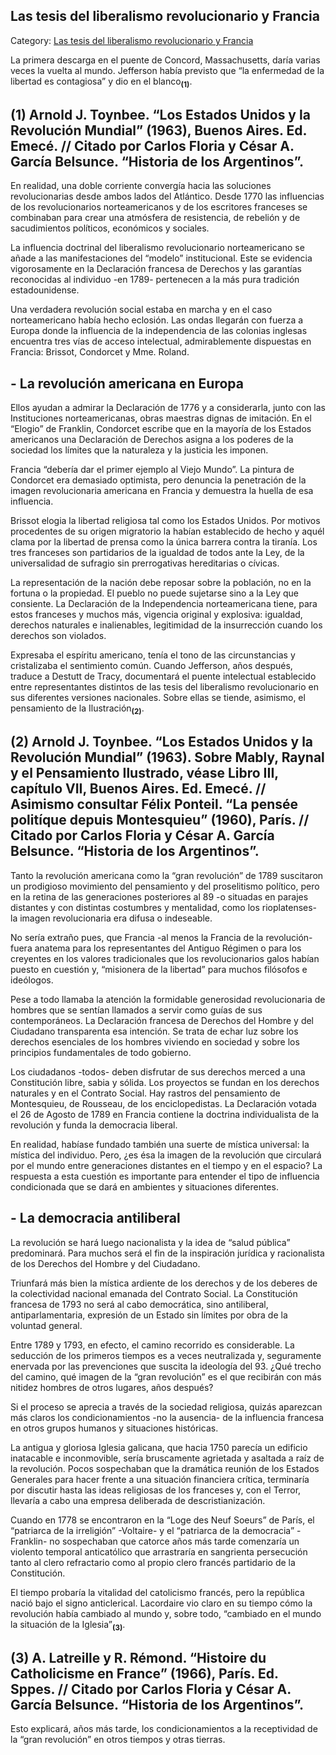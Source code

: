 ## Las tesis del liberalismo revolucionario y Francia

Category: [Las tesis del liberalismo revolucionario y Francia](http://descubrircorrientes.com.ar/2012/index.php/2923-historia-desde-el-origen-hasta-1814/de-la-ciudad-a-la-provincia-periodo-1750-1800/crisis-de-la-legitimidad-dinastica/las-tesis-del-liberalismo-revolucionario-y-francia)

La primera descarga en el puente de Concord, Massachusetts, daría varias veces la vuelta al mundo. Jefferson había previsto que “la enfermedad de la libertad es contagiosa” y dio en el blanco<sub><strong>(1)</strong></sub>.

## **(1)** Arnold J. Toynbee. “Los Estados Unidos y la Revolución Mundial” (1963), Buenos Aires. Ed. Emecé. // Citado por Carlos Floria y César A. García Belsunce. “Historia de los Argentinos”.

En realidad, una doble corriente convergía hacia las soluciones revolucionarias desde ambos lados del Atlántico. Desde 1770 las influencias de los revolucionarios norteamericanos y de los escritores franceses se combinaban para crear una atmósfera de resistencia, de rebelión y de sacudimientos políticos, económicos y sociales.

La influencia doctrinal del liberalismo revolucionario norteamericano se añade a las manifestaciones del “modelo” institucional. Este se evidencia vigorosamente en la Declaración francesa de Derechos y las garantías reconocidas al individuo -en 1789- pertenecen a la más pura tradición estadounidense.

Una verdadera revolución social estaba en marcha y en el caso norteamericano había hecho eclosión. Las ondas llegarán con fuerza a Europa donde la influencia de la independencia de las colonias inglesas encuentra tres vías de acceso intelectual, admirablemente dispuestas en Francia: Brissot, Condorcet y Mme. Roland.

## **\- La revolución americana en Europa**

Ellos ayudan a admirar la Declaración de 1776 y a considerarla, junto con las Instituciones norteamericanas, obras maestras dignas de imitación. En el “Elogio” de Franklin, Condorcet escribe que en la mayoría de los Estados americanos una Declaración de Derechos asigna a los poderes de la sociedad los límites que la naturaleza y la justicia les imponen.

Francia “debería dar el primer ejemplo al Viejo Mundo”. La pintura de Condorcet era demasiado optimista, pero denuncia la penetración de la imagen revolucionaria americana en Francia y demuestra la huella de esa influencia.

Brissot elogia la libertad religiosa tal como los Estados Unidos. Por motivos procedentes de su origen migratorio la habían establecido de hecho y aquél clama por la libertad de prensa como la única barrera contra la tiranía. Los tres franceses son partidarios de la igualdad de todos ante la Ley, de la universalidad de sufragio sin prerrogativas hereditarias o cívicas.

La representación de la nación debe reposar sobre la población, no en la fortuna o la propiedad. El pueblo no puede sujetarse sino a la Ley que consiente. La Declaración de la Independencia norteamericana tiene, para estos franceses y muchos más, vigencia original y explosiva: igualdad, derechos naturales e inalienables, legitimidad de la insurrección cuando los derechos son violados.

Expresaba el espíritu americano, tenía el tono de las circunstancias y cristalizaba el sentimiento común. Cuando Jefferson, años después, traduce a Destutt de Tracy, documentará el puente intelectual establecido entre representantes distintos de las tesis del liberalismo revolucionario en sus diferentes versiones nacionales. Sobre ellas se tiende, asimismo, el pensamiento de la Ilustración<sub><strong>(2)</strong></sub>.

## **(2)** Arnold J. Toynbee. “Los Estados Unidos y la Revolución Mundial” (1963). Sobre Mably, Raynal y el Pensamiento Ilustrado, véase Libro III, capítulo VII, Buenos Aires. Ed. Emecé. // Asimismo consultar Félix Ponteil. “La pensée politíque depuis Montesquieu” (1960), París. // Citado por Carlos Floria y César A. García Belsunce. “Historia de los Argentinos”.

Tanto la revolución americana como la “gran revolución” de 1789 suscitaron un prodigioso movimiento del pensamiento y del proselitismo político, pero en la retina de las generaciones posteriores al 89 -o situadas en parajes distantes y con distintas costumbres y mentalidad, como los rioplatenses- la imagen revolucionaria era difusa o indeseable.

No sería extraño pues, que Francia -al menos la Francia de la revolución- fuera anatema para los representantes del Antiguo Régimen o para los creyentes en los valores tradicionales que los revolucionarios galos habían puesto en cuestión y, “misionera de la libertad” para muchos filósofos e ideólogos.

Pese a todo llamaba la atención la formidable generosidad revolucionaria de hombres que se sentían llamados a servir como guías de sus contemporáneos. La Declaración francesa de Derechos del Hombre y del Ciudadano transparenta esa intención. Se trata de echar luz sobre los derechos esenciales de los hombres viviendo en sociedad y sobre los principios fundamentales de todo gobierno.

Los ciudadanos -todos- deben disfrutar de sus derechos merced a una Constitución libre, sabia y sólida. Los proyectos se fundan en los derechos naturales y en el Contrato Social. Hay rastros del pensamiento de Montesquieu, de Rousseau, de los enciclopedistas. La Declaración votada el 26 de Agosto de 1789 en Francia contiene la doctrina individualista de la revolución y funda la democracia liberal.

En realidad, habíase fundado también una suerte de mística universal: la mística del individuo. Pero, ¿es ésa la imagen de la revolución que circulará por el mundo entre generaciones distantes en el tiempo y en el espacio? La respuesta a esta cuestión es importante para entender el tipo de influencia condicionada que se dará en ambientes y situaciones diferentes.

## **\- La democracia antiliberal**

La revolución se hará luego nacionalista y la idea de “salud pública” predominará. Para muchos será el fin de la inspiración jurídica y racionalista de los Derechos del Hombre y del Ciudadano.

Triunfará más bien la mística ardiente de los derechos y de los deberes de la colectividad nacional emanada del Contrato Social. La Constitución francesa de 1793 no será al cabo democrática, sino antiliberal, antiparlamentaria, expresión de un Estado sin límites por obra de la voluntad general.

Entre 1789 y 1793, en efecto, el camino recorrido es considerable. La seducción de los primeros tiempos es a veces neutralizada y, seguramente enervada por las prevenciones que suscita la ideología del 93. ¿Qué trecho del camino, qué imagen de la “gran revolución” es el que recibirán con más nitidez hombres de otros lugares, años después?

Si el proceso se aprecia a través de la sociedad religiosa, quizás aparezcan más claros los condicionamientos -no la ausencia- de la influencia francesa en otros grupos humanos y situaciones históricas.

La antigua y gloriosa Iglesia galicana, que hacia 1750 parecía un edificio inatacable e inconmovible, sería bruscamente agrietada y asaltada a raíz de la revolución. Pocos sospechaban que la dramática reunión de los Estados Generales para hacer frente a una situación financiera crítica, terminaría por discutir hasta las ideas religiosas de los franceses y, con el Terror, llevaría a cabo una empresa deliberada de descristianización.

Cuando en 1778 se encontraron en la “Loge des Neuf Soeurs” de París, el “patriarca de la irreligión” -Voltaire- y el “patriarca de la democracia” -Franklin- no sospechaban que catorce años más tarde comenzaría un violento temporal anticatólico que arrastraría en sangrienta persecución tanto al clero refractario como al propio clero francés partidario de la Constitución.

El tiempo probaría la vitalidad del catolicismo francés, pero la república nació bajo el signo anticlerical. Lacordaire vio claro en su tiempo cómo la revolución había cambiado al mundo y, sobre todo, “cambiado en el mundo la situación de la Iglesia”<sub><strong>(3)</strong></sub>.

## **(3)** A. Latreille y R. Rémond. “Histoire du Catholicisme en France” (1966), París. Ed. Sppes. // Citado por Carlos Floria y César A. García Belsunce. “Historia de los Argentinos”.

Esto explicará, años más tarde, los condicionamientos a la receptividad de la “gran revolución” en otros tiempos y otras tierras.
